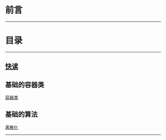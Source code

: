 

# 前言

---

# 目录

---

## [快读](fastio.md)

## 基础的容器类

[容器类](container.md)

## 基础的算法 

[离散化](discrete.md)

---



